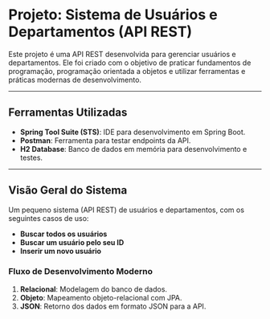 # Projeto: Sistema de Usuários e Departamentos (API REST)

Este projeto é uma API REST desenvolvida para gerenciar usuários e departamentos. Ele foi criado com o objetivo de praticar fundamentos de programação, programação orientada a objetos e utilizar ferramentas e práticas modernas de desenvolvimento.

---

## Ferramentas Utilizadas

- **Spring Tool Suite (STS)**: IDE para desenvolvimento em Spring Boot.
- **Postman**: Ferramenta para testar endpoints da API.
- **H2 Database**: Banco de dados em memória para desenvolvimento e testes.

---

## Visão Geral do Sistema

Um pequeno sistema (API REST) de usuários e departamentos, com os seguintes casos de uso:

- **Buscar todos os usuários**
- **Buscar um usuário pelo seu ID**
- **Inserir um novo usuário**

### Fluxo de Desenvolvimento Moderno

1. **Relacional**: Modelagem do banco de dados.
2. **Objeto**: Mapeamento objeto-relacional com JPA.
3. **JSON**: Retorno dos dados em formato JSON para a API.
